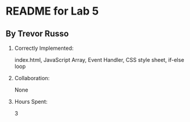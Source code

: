 # **README for Lab 5**
## By Trevor Russo

1. Correctly Implemented:

   index.html, JavaScript Array, Event Handler, CSS style sheet, if-else loop   

2. Collaboration:

   None   

3. Hours Spent:

   3
